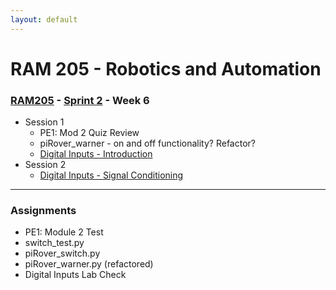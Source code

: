 ```yaml
---
layout: default
---
```


# RAM 205 - Robotics and Automation

### [RAM205](../../) - [Sprint 2](../) - Week 6


- Session 1
    - PE1: Mod 2 Quiz Review
    - piRover_warner - on and off functionality? Refactor?
    - [Digital Inputs - Introduction](RAM205.DigitalInputs.pdf)
- Session 2
    - [Digital Inputs - Signal Conditioning](RAM205.DigitalInputs.SignalConditioning.pdf)
    
---

### Assignments

- PE1: Module 2 Test
- switch_test.py
- piRover_switch.py
- piRover_warner.py (refactored)
- Digital Inputs Lab Check

